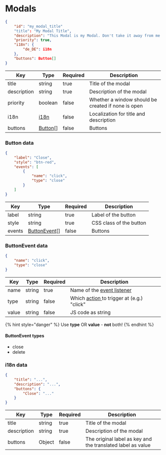 # Modals

```json
{
    "id": "my_modal_title"
    "title": "My Modal Title",
    "description": "This Modal is my Modal. Don't take it away from me!",
    "priority": true,
    "i18n": {
        "de_DE": i18n
    },
    "buttons": Button[]
}
```

<table><thead><tr><th>Key</th><th>Type</th><th data-type="checkbox">Required</th><th>Description</th></tr></thead><tbody><tr><td>title</td><td>string</td><td>true</td><td>Title of the modal</td></tr><tr><td>description</td><td>string</td><td>true</td><td>Description of the modal</td></tr><tr><td>priority</td><td>boolean</td><td>false</td><td>Whether a window should be created if none is open</td></tr><tr><td>i18n</td><td><a href="modals.md#undefined">i18n</a></td><td>false</td><td>Localization for title and description</td></tr><tr><td>buttons</td><td><a href="modals.md#undefined">Button</a>[]</td><td>false</td><td>Buttons</td></tr></tbody></table>

### Button data

```json
{
    "label": "Close",
    "style": "btn-red",
    "events": [
        {
            "name": "click",
            "type": "close"
        }
    ]
}
```

<table><thead><tr><th>Key</th><th>Type</th><th data-type="checkbox">Required</th><th>Description</th></tr></thead><tbody><tr><td>label</td><td>string</td><td>true</td><td>Label of the button</td></tr><tr><td>style</td><td>string</td><td>true</td><td>CSS class of the button</td></tr><tr><td>events</td><td><a href="modals.md#undefined">ButtonEvent</a>[]</td><td>false</td><td>Buttons</td></tr></tbody></table>

### ButtonEvent data

```json
{
    "name": "click",
    "type": "close"
}
```

<table><thead><tr><th>Key</th><th>Type</th><th data-type="checkbox">Required</th><th>Description</th></tr></thead><tbody><tr><td>name</td><td>string</td><td>true</td><td>Name of the <a href="https://www.w3schools.com/jsref/dom_obj_event.asp">event listener</a></td></tr><tr><td>type</td><td>string</td><td>false</td><td>Which <a href="modals.md#undefined">action </a>to trigger at (e.g.) "click"</td></tr><tr><td>value</td><td>string</td><td>false</td><td>JS code as string</td></tr></tbody></table>

{% hint style="danger" %}
Use **type** OR **value** - **not** both!
{% endhint %}

#### ButtonEvent types

* close
* delete

### i18n data

```json
{
    "title": "...",
    "description": "...",
    "buttons": {
        "Close": "..."
    }
}
```

<table><thead><tr><th>Key</th><th>Type</th><th data-type="checkbox">Required</th><th>Description</th></tr></thead><tbody><tr><td>title</td><td>string</td><td>true</td><td>Title of the modal</td></tr><tr><td>description</td><td>string</td><td>true</td><td>Description of the modal</td></tr><tr><td>buttons</td><td>Object</td><td>false</td><td>The original label as key and the translated label as value</td></tr></tbody></table>
